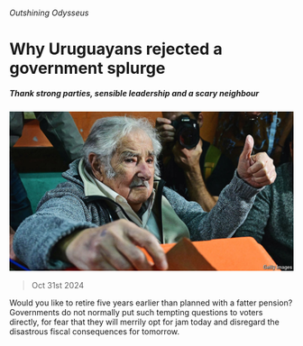 ###### Outshining Odysseus

# Why Uruguayans rejected a government splurge 

##### Thank strong parties, sensible leadership and a scary neighbour 

![image](images/20241102_AMP002.jpg) 

> Oct 31st 2024 

Would you like to retire five years earlier than planned with a fatter pension? Governments do not normally put such tempting questions to voters directly, for fear that they will merrily opt for jam today and disregard the disastrous fiscal consequences for tomorrow.

